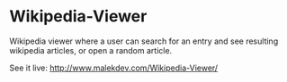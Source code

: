 # Wikipedia-Viewer
Wikipedia viewer where a user can search for an entry and see resulting wikipedia articles, or open a random article.

See it live: http://www.malekdev.com/Wikipedia-Viewer/
